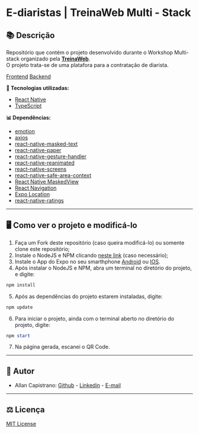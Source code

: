 # E-diaristas | TreinaWeb Multi - Stack

## 📚 Descrição ##
Repositório que contém o projeto desenvolvido durante o Workshop Multi-stack organizado pela [**TreinaWeb**](https://www.treinaweb.com.br/). <br />
O projeto trata-se de uma platafora para a contratação de diarista.

[Frontend](https://github.com/AllanCapistrano/TreinaWeb-E-diaristas-frontend)
[Backend](https://github.com/AllanCapistrano/TreinaWeb-E-diaristas-backend)

**🔗 Tecnologias utilizadas:**
- [React Native](https://reactnative.dev/)
- [TypeScript](https://www.typescriptlang.org/)

**📊 Dependências:**
- [emotion](https://emotion.sh/docs/introduction)
- [axios ](https://www.npmjs.com/package/axios)
- [react-native-masked-text](https://github.com/benhurott/react-native-masked-text)
- [react-native-paper](https://reactnativepaper.com/)
- [react-native-gesture-handler](https://github.com/software-mansion/react-native-gesture-handler)
- [react-native-reanimated](https://github.com/software-mansion/react-native-reanimated)
- [react-native-screens](https://github.com/software-mansion/react-native-screens)
- [react-native-safe-area-context](https://github.com/th3rdwave/react-native-safe-area-context)
- [React Native MaskedView](https://www.npmjs.com/package/@react-native-community/masked-view)
- [React Navigation](https://reactnavigation.org/docs/stack-navigator/)
- [Expo Location](https://docs.expo.io/versions/latest/sdk/location/)
- [react-native-ratings](https://www.npmjs.com/package/react-native-ratings)

------------

## 🖥️ Como ver o projeto e modificá-lo ##

1. Faça um Fork deste repositório (caso queira modificá-lo) ou somente clone este repositório;
2. Instale o NodeJS e NPM clicando [neste link](https://nodejs.org/en/download/) (caso necessário);
3. Instale o App do Expo no seu smarthphone [Android](https://play.google.com/store/apps/details?id=host.exp.exponent&hl=pt_BR&gl=US) 
ou [IOS](https://apps.apple.com/br/app/expo-go/id982107779).
4. Após instalar o NodeJS e NPM, abra um terminal no diretório do projeto, e digite:
```powershell
npm install
```
5. Após as dependências do projeto estarem instaladas, digite:
```powershell
npm update
```
6. Para iniciar o projeto, ainda com o terminal aberto no diretório do projeto, digite:
```powershell
npm start
```
7. Na página gerada, escanei o QR Code.

------------

## 📌 Autor ##
- Allan Capistrano: [Github](https://github.com/AllanCapistrano) - [Linkedin](https://www.linkedin.com/in/allancapistrano/) - [E-mail](https://mail.google.com/mail/u/0/?view=cm&fs=1&tf=1&source=mailto&to=asantos@ecomp.uefs.br)

------------

## ⚖️ Licença ##
[MIT License](https://github.com/AllanCapistrano/TreinaWeb-E-diaristas-mobile/blob/main/LICENSE)
